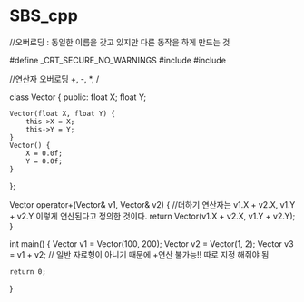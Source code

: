# SBS_cpp
//오버로딩 : 동일한 이름을 갖고 있지만 다른 동작을 하게 만드는 것

#define _CRT_SECURE_NO_WARNINGS
#include <cstdio>
#include <cstring>

//연산자 오버로딩  +, -, *, /

class Vector {
public:
	float X;
	float Y;

	Vector(float X, float Y) {
		this->X = X;
		this->Y = Y;
	}
	Vector() {
		X = 0.0f;
		Y = 0.0f;
	}
};

Vector operator+(Vector& v1, Vector& v2) {  //더하기 연산자는 v1.X + v2.X, v1.Y + v2.Y 이렇게 연산된다고 정의한 것이다.
	return Vector(v1.X + v2.X, v1.Y + v2.Y);
}

int main() {
	Vector v1 = Vector(100, 200);
	Vector v2 = Vector(1, 2);
	Vector v3 = v1 + v2;  // 일반 자료형이 아니기 때문에 +연산 불가능!! 따로 지정 해줘야 됨

	return 0;
}

